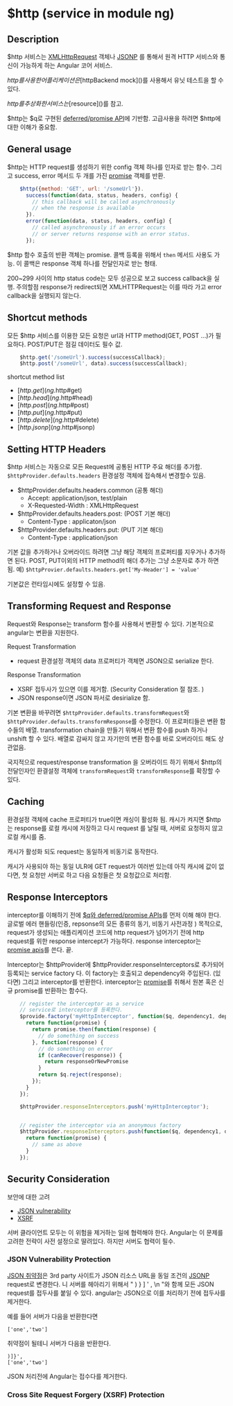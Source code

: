 # $http (service in module ng)

## Description
$http 서비스는 [XMLHttpRequest]() 객체나 [JSONP]() 를 통해서 원격 HTTP 서비스와 통신이 가능하게 하는 Angular 코어 서비스.

$http를 사용한 어플리케이션은 [$httpBackend mock]()를 사용해서 유닛 테스트을 할 수 있다.

$http를 추상화한 서비스는 [$resource]()를 참고.

$http는 $q로 구현된 [deferred/promise API]()에 기반함. 고급사용을 하려면 $http에 대한 이해가 중요함.

## General usage
$http는 HTTP request를 생성하기 위한 config 객체 하나를 인자로 받는 함수. 그리고 success, error 메서드 두 개를 가진 [promise]() 객체를 반환.

```js
    $http({method: 'GET', url: '/someUrl'}).
      success(function(data, status, headers, config) {
        // this callback will be called asynchronously
        // when the response is available
      }).
      error(function(data, status, headers, config) {
        // called asynchronously if an error occurs
        // or server returns response with an error status.
      });
```

$http 함수 호출의 반환 객체는 promise. 콜백 등록을 위해서 `then` 메서드 사용도 가능. 이 콜백은 response 객체 하나를 전달인자로 받는 형태.

200~299 사이의 http status code는 모두 성공으로 보고 success callback을 실행. 주의할점 response가 redirect되면 XMLHTTPRequest는 이를 따라 가고 error callback을 실행되지 않는다.

## Shortcut methods
모든 $http 서비스를 이용한 모든 요청은 url과 HTTP method(GET, POST ...)가 필요하다.  POST/PUT은 점길 데이터도 필수 값.

```js
    $http.get('/someUrl').success(successCallback);
    $http.post('/someUrl', data).success(successCallback);
```

shortcut method list
* [$http.get](ng.$http#get)
* [$http.head](ng.$http#head)
* [$http.post](ng.$http#post)
* [$http.put](ng.$http#put)
* [$http.delete](ng.$http#delete)
* [$http.jsonp](ng.$http#jsonp)

## Setting HTTP Headers
\$http 서비스는 자동으로 모든 Request에 공통된 HTTP 주요 해더를 추가함.  `$httpProvider.defaults.headers` 환경설정 객체에 접속해서 변경할수 있음.

* \$httpProvider.defaults.headers.common (공통 해더)
    * Accept: application/json, test/plain
    * X-Requested-Width : XMLHttpRequest
* \$httpProvider.defaults.headers.post:  (POST 기본 해더)
    * Content-Type : applicaton/json
* \$httpProvider.defaults.headers.put: (PUT 기본 해더)
    * Content-Type : application/json

기본 값을 추가하거나 오버라이드 하려면 그냥 해당 객체의 프로퍼티를 지우거나 추가하면 된다. POST, PUT이외의 HTTP method의 해더 추가는 그냥 소문자로 추가 하면 됨. 예) `$httpProvier.defaults.headers.get['My-Header'] = 'value'`

기본값은 런타임시에도 설정할 수 있음.

## Transforming Request and Response
Request와 Response는 transform 함수를 사용해서 변환할 수 있다. 기본적으로 angular는 변환을 지원한다.

Request Transformation
* request 환경설정 객체의 data 프로퍼티가 객체면 JSON으로 serialize 한다.

Response Transformation
* XSRF 접두사가 있으면 이를 제거함. (Security Consideration 절 참조. )
* JSON response이면 JSON 파서로 desirialize 함.

기본 변환을 바꾸려면 `$httpProvider.defaults.transformRequest`와 `$httpProvider.defaults.transformResponse`를 수정한다. 이 프로퍼티들은 변환 함수들의 배열. transformation chain을 만들기 위해서 변환 함수를 push 하거나 unshift 할 수 있다.  배열로 감싸지 않고 자기만의 변환 함수를 바로 오버라이드 해도 상관없음.

국지적으로 request/response transformation 을 오버라이드 하기 위해서 $http의 전달인자인 환결설정 객체에 `transformRequest`와 `transformResponse`를 확장할 수 있다.

## Caching
환경설정 객체에 cache 프로퍼티가 true이면 캐싱이 활성화 됨. 캐시가 켜지면 $http는 response를 로컬 캐시에 저장하고 다시 request 를 날릴 때, 서버로 요청하지 않고 로컬 캐시를 줌.

캐시가 활성화 되도 request는 동일하게 비동기로 동작한다.

캐시가 사용되야 하는 동일 ULR에 GET request가 여러번 있는데 아직 캐시에 값이 없다면, 첫 요청만 서버로 하고 다음 요청들은 첫 요청값으로 처리함.

## Response Interceptors
interceptor를 이해하기 전에 [$q와 deferred/promise APIs]()를 먼저 이해 해야 한다.
글로벌 에러 핸들링(인증, repsonse의 모든 종류의 동기, 비동기 사전과정 ) 목적으로, request가 생성되는 애플리케이션 코드에 http request가 넘어가기 전에 http request를 위한 response intercept가 가능하다. response interceptor는 [promise apis]()를 쓴다. 끝.

Interceptor는 \$httpProvider에 \$httpProvider.responseInterceptors로 추가되어 등록되는 service factory 다. 이 factory는 호출되고 dependency와 주입된다. (있다면) 그리고 interceptor를 반환한다. interceptor는 [promise]()를 취해서 원본 혹은 신규 promise를 반환하는 함수다.

```js
    // register the interceptor as a service
    // service로 interceptor를 등록한다.
    $provide.factory('myHttpInterceptor', function($q, dependency1, dependency2) {
      return function(promise) {
        return promise.then(function(response) {
          // do something on success
        }, function(response) {
          // do something on error
          if (canRecover(response)) {
            return responseOrNewPromise
          }
          return $q.reject(response);
        });
      }
    });

    $httpProvider.responseInterceptors.push('myHttpInterceptor');


    // register the interceptor via an anonymous factory
    $httpProvider.responseInterceptors.push(function($q, dependency1, dependency2) {
      return function(promise) {
        // same as above
      }
    });
```

## Security Consideration
보안에 대한 고려
* [JSON vulnerability]()
* [XSRF]()

서버 클라이언트 모두는 이 위험을 제거하는 일에 협력해야 한다. Angular는 이 문제를 고려한 전략이 사전 설정으로 딸려있다. 하지만 서버도 협력이 필수.

### JSON Vulnerability Protection
[JSON 취약점](http://haacked.com/archive/2008/11/20/anatomy-of-a-subtle-json-vulnerability.aspx)은 3rd party 사이트가 JSON 리소스 URL을 동일 조건의 [JSONP]() request로 변경한다. 니 서버를 헤아리기 위해서 " ) } ] ' , \n "와 함께 모든 JSON request를 접두사를 붙일 수 있다. angular는 JSON으로 이를 처리하기 전에 접두사를 제거한다.

예를 들어 서버가 다음을 반환한다면

    ['one','two']

취약점이 될테니 서버가 다음을 반환한다.

    )]}',
    ['one','two']

JSON 처리전에 Angular는 접수다를 제거한다.

### Cross Site Request Forgery (XSRF) Protection

